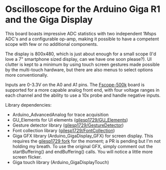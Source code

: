 # Oscilloscope for the Arduino Giga R1 and the Giga Display
This board boasts impressive ADC statistics with two independent 1Msps ADC's and a configurable op-amp,
making it possible to have a competent scope with few or no additional components. 

The display is 800x480, which is just about enough for a small scope (I'd love a 7" smartphone sized display,
can we have one soon please?). UI clutter is kept to a minimum by using touch screen gestures made possible
by the multi-touch hardware, but there are also menus to select options more conventionally.

Inputs are 0-3.3V on the A0 and A1 pins. The [Fscope-500k](https://oshwlab.com/fruitloop57/fscope-250k5-v2_copy_copy_copy_copy) board is supported for a more capable analog front end, 
with four voltage ranges in each channel and the ability to use a 10x probe and handle negative inputs.

Library dependencies:
- Arduino_AdvancedAnalog for trace acquisition
- GU_Elements for UI elements ([gilesp1729/GU_Elements](https://github.com/gilesp1729/GU_Elements))
- Gesture detector library ([gilesp1729/GestureDetector](https://github.com/gilesp1729/GestureDetector))
- Font collection library ([gilesp1729/FontCollection](https://github.com/gilesp1729/FontCollection))
- Giga GFX library (Arduino_GigaDisplay_GFX) for screen display. This requires the [gilesp1729 fork](https://github.com/gilesp1729/Arduino_GigaDisplay_GFX) for the moment; a PR is pending but
I'm not holding my breath. To use the original GFX, simply comment out the startBuffering() and endBuffering() calls. You will notice a little more screen flicker.
- Giga touch library (Arduino_GigaDisplayTouch)
